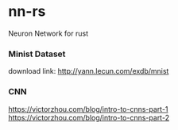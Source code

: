 # nn-rs

Neuron Network for rust


### Minist Dataset

download link: http://yann.lecun.com/exdb/mnist


### CNN

https://victorzhou.com/blog/intro-to-cnns-part-1
https://victorzhou.com/blog/intro-to-cnns-part-2
